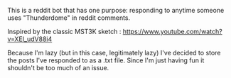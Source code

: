 This is a reddit bot that has one purpose: responding to anytime someone uses "Thunderdome" in reddit comments.

Inspired by the classic MST3K sketch : https://www.youtube.com/watch?v=XEI_udV88i4

Because I'm lazy (but in this case, legitimately lazy) I've decided to store the posts I've responded to as a .txt file. Since I'm just having fun it shouldn't be too much of an issue.
